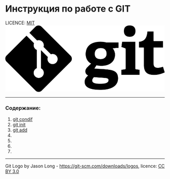 # Инструкция по работе с GIT

LICENCE: [MIT](./licence.md)
![git-logo](./assets/Git-Logo-Black.png)

---

### Содержание: 
1. [git condif](./config.md)
2. [git init](./init.md)
3. [git add](./add.md) 
4. 
5. 
6. 
7. 
---

Git Logo by Jason Long - https://git-scm.com/downloads/logos, licence: [CC BY 3.0](https://creativecommons.org/licenses/by/3.0/)